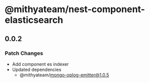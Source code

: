 # @mithyateam/nest-component-elasticsearch

## 0.0.2
### Patch Changes

- Add component es indexer
- Updated dependencies
  - @mithyateam/mongo-oplog-emitter@1.0.5
